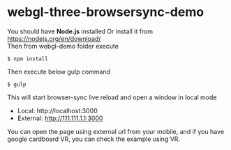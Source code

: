 
# webgl-three-browsersync-demo

You should have **Node.js** installed
Or install it from https://nodejs.org/en/download/  
Then from webgl-demo folder execute  
```
$ npm install
```

Then execute below gulp command
```
$ gulp
```

This will start browser-sync live reload and open a window in local mode
  - Local: http://localhost:3000
  - External: http://111.111.1.1:3000

You can open the page using external url from your mobile, and if you have google cardboard VR, you can check the example using VR.